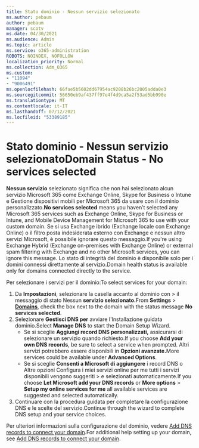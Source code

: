 ```yaml
---
title: Stato dominio - Nessun servizio selezionato
ms.author: pebaum
author: pebaum
manager: scotv
ms.date: 04/30/2021
ms.audience: Admin
ms.topic: article
ms.service: o365-administration
ROBOTS: NOINDEX, NOFOLLOW
localization_priority: Normal
ms.collection: Adm_O365
ms.custom:
- "11094"
- "9006491"
ms.openlocfilehash: 66fae5b5602dd67954ac9208b26bc2005adda0e3
ms.sourcegitcommit: 56650eb9af437ff97e4f4d9ca5a2f53ad5bb990e
ms.translationtype: MT
ms.contentlocale: it-IT
ms.lasthandoff: 07/12/2021
ms.locfileid: "53389185"
---
```

# <a name="domain-status---no-services-selected"></a><span data-ttu-id="911fc-102">Stato dominio - Nessun servizio selezionato</span><span class="sxs-lookup"><span data-stu-id="911fc-102">Domain Status - No services selected</span></span>

<span data-ttu-id="911fc-103">**Nessun servizio** selezionato significa che non hai selezionato alcun servizio Microsoft 365 come Exchange Online, Skype for Business o Intune e Gestione dispositivi mobili per Microsoft 365 da usare con il dominio personalizzato.</span><span class="sxs-lookup"><span data-stu-id="911fc-103">**No services selected** means you haven’t selected any Microsoft 365 services such as Exchange Online, Skype for Business or Intune, and Mobile Device Management for Microsoft 365 to use with your custom domain.</span></span> <span data-ttu-id="911fc-104">Se si usa Exchange ibrido (Exchange locale con Exchange Online) o il filtro posta indesiderata esterno con Exchange e nessun altro servizi Microsoft, è possibile ignorare questo messaggio.</span><span class="sxs-lookup"><span data-stu-id="911fc-104">If you're using Exchange Hybrid (Exchange on-premises with Exchange Online) or external spam filtering with Exchange and no other Microsoft services, you can ignore this message.</span></span> <span data-ttu-id="911fc-105">Lo stato di integrità del dominio è disponibile solo per i domini connessi direttamente al servizio.</span><span class="sxs-lookup"><span data-stu-id="911fc-105">Domain health status is available only for domains connected directly to the service.</span></span>

<span data-ttu-id="911fc-106">Per selezionare i servizi per il dominio:</span><span class="sxs-lookup"><span data-stu-id="911fc-106">To select services for your domain:</span></span>

1. <span data-ttu-id="911fc-107">Da **Impostazioni**, selezionare la casella accanto al dominio con  >  [](https://admin.microsoft.com/Adminportal/Home)il messaggio di stato Nessun **servizio selezionato.**</span><span class="sxs-lookup"><span data-stu-id="911fc-107">From **Settings** > [**Domains**](https://admin.microsoft.com/Adminportal/Home), check the box next to the domain with the status message **No services selected**.</span></span>
1. <span data-ttu-id="911fc-108">Selezionare **Gestisci DNS per** avviare l'Installazione guidata dominio.</span><span class="sxs-lookup"><span data-stu-id="911fc-108">Select **Manage DNS** to start the Domain Setup Wizard.</span></span>
    - <span data-ttu-id="911fc-109">Se si sceglie **Aggiungi record DNS personalizzati,** assicurarsi di selezionare un servizio quando richiesto.</span><span class="sxs-lookup"><span data-stu-id="911fc-109">If you choose **Add your own DNS records**, be sure to select a service when prompted.</span></span> <span data-ttu-id="911fc-110">Altri servizi potrebbero essere disponibili in **Opzioni avanzate.**</span><span class="sxs-lookup"><span data-stu-id="911fc-110">More services could be available under **Advanced Options**.</span></span>
    - <span data-ttu-id="911fc-111">Se si sceglie **Consenti a Microsoft di aggiungere** i record DNS o Altre opzioni Configura i miei servizi online per me tutti i servizi disponibili vengono suggeriti   >   e selezionati automaticamente.</span><span class="sxs-lookup"><span data-stu-id="911fc-111">If you choose **Let Microsoft add your DNS records** or **More options** > **Setup my online services for me** all available services are suggested and selected automatically.</span></span>
1. <span data-ttu-id="911fc-112">Continuare con la procedura guidata per completare la configurazione DNS e le scelte del servizio.</span><span class="sxs-lookup"><span data-stu-id="911fc-112">Continue through the wizard to complete DNS setup and your service choices.</span></span>
 
<span data-ttu-id="911fc-113">Per ulteriori informazioni sulla configurazione del dominio, vedere [Add DNS records to connect your domain](/microsoft-365/admin/get-help-with-domains/create-dns-records-at-any-dns-hosting-provider).</span><span class="sxs-lookup"><span data-stu-id="911fc-113">For additional help setting up your domain, see [Add DNS records to connect your domain](/microsoft-365/admin/get-help-with-domains/create-dns-records-at-any-dns-hosting-provider).</span></span>

